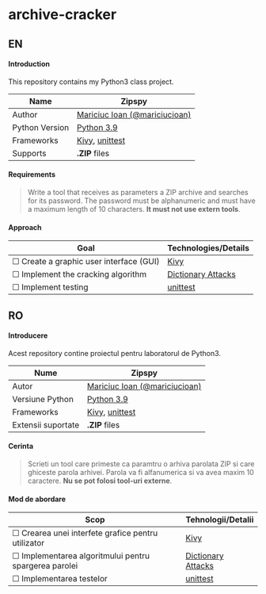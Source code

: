 # archive-cracker

## EN
#### Introduction

This repository contains my Python3 class project.

| Name | Zipspy |
|--|--|
| Author | [Mariciuc Ioan (@mariciucioan)](https://github.com/mariciucioan/)
| Python Version | [Python 3.9](https://docs.python.org/3.9/) |
| Frameworks | [Kivy](https://kivy.org/#home), [unittest](https://docs.python.org/3/library/unittest.html)
| Supports | **.ZIP** files


#### Requirements
> Write a tool that receives as parameters a ZIP archive and searches
> for its password. The password must be alphanumeric and must have a
> maximum length of 10 characters. **It must not use extern tools**.

#### Approach
| Goal | Technologies/Details |
|--|--|
|☐ Create a graphic user interface (GUI)|[Kivy](https://kivy.org/#home)|
|☐ Implement the cracking algorithm|[Dictionary Attacks](https://www.tech-faq.com/dictionary-attack.html)|
|☐ Implement testing|[unittest](https://docs.python.org/3/library/unittest.html)|

## RO

#### Introducere

Acest repository contine proiectul pentru laboratorul de Python3.

| Nume | Zipspy |
|--|--|
| Autor | [Mariciuc Ioan (@mariciucioan)](https://github.com/mariciucioan/)
| Versiune Python | [Python 3.9](https://docs.python.org/3.9/) |
| Frameworks | [Kivy](https://kivy.org/#home), [unittest](https://docs.python.org/3/library/unittest.html)
| Extensii suportate| **.ZIP** files

#### Cerinta
> Scrieti un tool care primeste ca paramtru o arhiva parolata ZIP si
> care ghiceste parola arhivei. Parola va fi alfanumerica si va avea
> maxim 10 caractere. **Nu se pot folosi tool-uri externe**.

#### Mod de abordare
| Scop | Tehnologii/Detalii |
|--|--|
|☐ Crearea unei interfete grafice pentru utilizator|[Kivy](https://kivy.org/#home)|
|☐ Implementarea algoritmului pentru spargerea parolei|[Dictionary Attacks](https://www.tech-faq.com/dictionary-attack.html)|
|☐ Implementarea testelor|[unittest](https://docs.python.org/3/library/unittest.html)|
